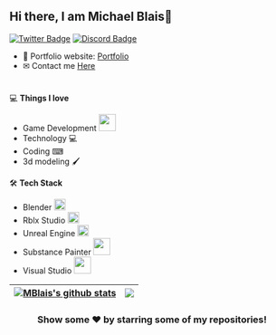 ## Hi there, I am Michael Blais👋
[![Twitter Badge](https://img.shields.io/badge/-Twitter-blue?style=flat-square&logo=Twitter&logoColor=white&link=https://twitter.com/MBlais13)](https://twitter.com/MBlais13)
[![Discord Badge](https://img.shields.io/badge/-Discord-5865F2?style=flat-square&logo=Discord&logoColor=white&link=http://discord.gg/Hejb485)](http://discord.gg/Hejb485) 

- 🎯 Portfolio website: [Portfolio](https://mblais.dev/)
- ✉ Contact me [Here](https://mail.google.com/mail/u/0/?fs=1&tf=cm&source=mailto&to=+contact.mblais@gmail.com)

# 

💻 **Things I love**
- Game Development <img src="https://media.giphy.com/media/WUlplcMpOCEmTGBtBW/giphy.gif" width="30"> 
- Technology 💻
- Coding ⌨
- 3d modeling 🖌


🛠 **Tech Stack**
- Blender   <img src="https://upload.wikimedia.org/wikipedia/commons/thumb/0/0c/Blender_logo_no_text.svg/2503px-Blender_logo_no_text.svg.png" width="20"> 
- Rblx Studio   <img src="https://upload.wikimedia.org/wikipedia/commons/b/b5/ROBLOX_Studio_icon.png" width="20"> 
- Unreal Engine <img src="https://pngimage.net/wp-content/uploads/2018/06/unreal-engine-4-png-1.png" width="20"> 
- Substance Painter <img src="https://i.imgur.com/Cpj00zQ.png" width="30"> 
- Visual Studio <img src="https://1000logos.net/wp-content/uploads/2020/08/Visual-Studio-Logo.png" width="30"> 


| <a href="https://mblais-portfolio.netlify.app"><img align="center" src="https://github-readme-stats.vercel.app/api?username=mblais13&show_icons=true&include_all_commits=true&theme=github_dark&border_color=61dafb&hide_border=true" alt="MBlais's github stats" /></a> | <a href="https://mblais-portfolio.netlify.app"><img align="center" src="https://github-readme-stats.vercel.app/api/top-langs/?username=mblais13&layout=compact&theme=github_dark&border_color=61dafb&hide_border=true" /></a> |
| ------------- | ------------- |

<div align="center">
    <h3 align="center">Show some ❤️ by starring some of my repositories!</h3>
</div>
